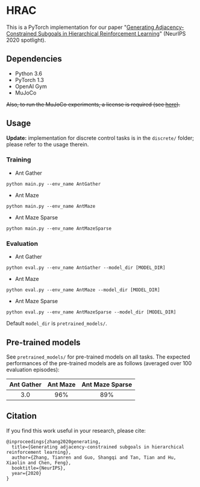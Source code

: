 # HRAC
This is a PyTorch implementation for our paper "[Generating Adjacency-Constrained Subgoals in Hierarchical Reinforcement Learning](https://arxiv.org/abs/2006.11485)" (NeurIPS 2020 spotlight).

## Dependencies
- Python 3.6
- PyTorch 1.3
- OpenAI Gym
- MuJoCo

~~Also, to run the MuJoCo experiments, a license is required (see [here](https://www.roboti.us/license.html)).~~

## Usage

**Update:** implementation for discrete control tasks is in the `discrete/` folder; please refer to the usage therein.

### Training
- Ant Gather
```
python main.py --env_name AntGather
```
- Ant Maze
```
python main.py --env_name AntMaze
```
- Ant Maze Sparse
```
python main.py --env_name AntMazeSparse
```
### Evaluation
- Ant Gather
```
python eval.py --env_name AntGather --model_dir [MODEL_DIR]
```
- Ant Maze
```
python eval.py --env_name AntMaze --model_dir [MODEL_DIR]
```
- Ant Maze Sparse
```
python eval.py --env_name AntMazeSparse --model_dir [MODEL_DIR]
```
Default `model_dir` is `pretrained_models/`.

## Pre-trained models

See `pretrained_models/` for pre-trained models on all tasks. The expected performances of the pre-trained models are as follows (averaged over 100 evaluation episodes):

|Ant Gather|Ant Maze|Ant Maze Sparse|
|:--:|:--:|:--:|
|3.0|96%|89%|

## Citation
If you find this work useful in your research, please cite:
```
@inproceedings{zhang2020generating,
  title={Generating adjacency-constrained subgoals in hierarchical reinforcement learning},
  author={Zhang, Tianren and Guo, Shangqi and Tan, Tian and Hu, Xiaolin and Chen, Feng},
  booktitle={NeurIPS},
  year={2020}
}
```
